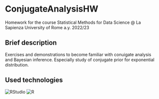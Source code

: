 # ConjugateAnalysisHW
Homework for the course Statistical Methods for Data Science @ La Sapienza University of Rome a.y. 2022/23

## Brief description

Exercises and demonstrations to become familiar with conuigate analysis and Bayesian inference. Especially study of conjugate prior for exponential distribution.

## Used technologies
![RStudio](https://img.shields.io/badge/RStudio-4285F4?style=for-the-badge&logo=rstudio&logoColor=white)
![R](https://img.shields.io/badge/r-%23276DC3.svg?style=for-the-badge&logo=r&logoColor=white)
